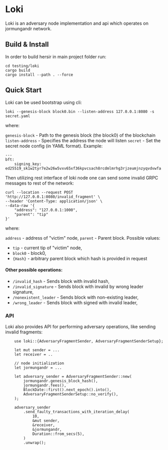 # Loki

Loki is an adversary node implementation and api which operates on jormungandr network.

## Build & Install

In order to build hersir in main project folder run:
```
cd testing/loki
cargo build
cargo install --path . --force
```

## Quick Start

Loki can be used bootstrap using cli:


```
loki --genesis-block block0.bin --listen-address 127.0.0.1:8080 -s secret.yaml
```

where:

`genesis-block` - Path to the genesis block (the block0) of the blockchain
`listen-address` - Specifies the address the node will listen
`secret` - Set the secret node config (in YAML format). Example:
```
---
bft:
    signing_key: ed25519_sk1w2tyr7e2w26w5vxv65xf36kpvcsach8rcdmlmrhg3rjzeumjnzyqvdvwfa
```

Then utilizing rest interface of loki node one can send some invalid GRPC messages to rest of the network:

```
curl --location --request POST 'http://127.0.0.1:8080/invalid_fragment' \
--header 'Content-Type: application/json' \
--data-raw '{
    "address": "127.0.0.1:1000",
    "parent": "tip"
}'
```

where:

`address` - address of "victim" node,
`parent` - Parent block. Possible values:
* `tip` - current tip of "victim" node,
* `block0` - block0,
* `{Hash}` - arbitrary parent block which hash is provided in request

#### Other possible operations:

* `/invalid_hash` - Sends block with invalid hash,
* `/invalid_signature` - Sends block with invalid by wrong leader signature,
* `/nonexistent_leader` - Sends block with non-existing leader,
* `/wrong_leader` - Sends block with signed with invalid leader,

### API

Loki also provides API for performing adversary operations, like sending invalid fragments:

```
    use loki::{AdversaryFragmentSender, AdversaryFragmentSenderSetup};

    let mut sender = ...
    let receiver = ..

    // node initialization
    let jormungandr = ...

    let adversary_sender = AdversaryFragmentSender::new(
        jormungandr.genesis_block_hash(),
        jormungandr.fees(),
        BlockDate::first().next_epoch().into(),
        AdversaryFragmentSenderSetup::no_verify(),
    );

    adversary_sender
        .send_faulty_transactions_with_iteration_delay(
            10,
            &mut sender,
            &receiver,
            &jormungandr,
            Duration::from_secs(5),
        )
        .unwrap();
```

